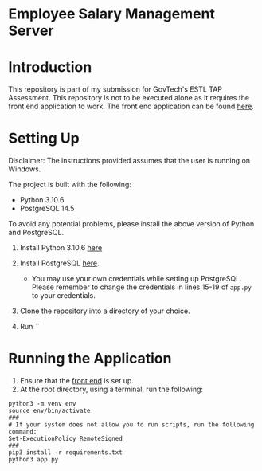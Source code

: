 # Employee Salary Management Server
# Introduction
This repository is part of my submission for GovTech's ESTL TAP Assessment. This repository is not to be
executed alone as it requires the front end application to work. The front end application can be found 
[here](https://github.com/durianpancakes/esm).

# Setting Up
Disclaimer: The instructions provided assumes that the user is running on Windows.

The project is built with the following: 
* Python 3.10.6
* PostgreSQL 14.5

To avoid any potential problems, please install the above version of Python and PostgreSQL.

1. Install Python 3.10.6 [here](https://www.python.org/downloads/release/python-3106/)

2. Install PostgreSQL [here](https://www.postgresql.org/download/).
   * You may use your own credentials while setting up PostgreSQL. Please remember to change the credentials in 
   lines 15-19 of `app.py` to your credentials.
3. Clone the repository into a directory of your choice.
4. Run ``

# Running the Application
1. Ensure that the [front end](https://github.com/durianpancakes/esm) is set up.
2. At the root directory, using a terminal, run the following:
```
python3 -m venv env
source env/bin/activate
###
# If your system does not allow you to run scripts, run the following command:
Set-ExecutionPolicy RemoteSigned 
###
pip3 install -r requirements.txt
python3 app.py
```
